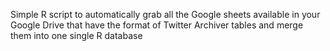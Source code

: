 Simple R script to automatically grab all the Google sheets available in your Google Drive that have the format of Twitter Archiver tables and merge them into one single R database
